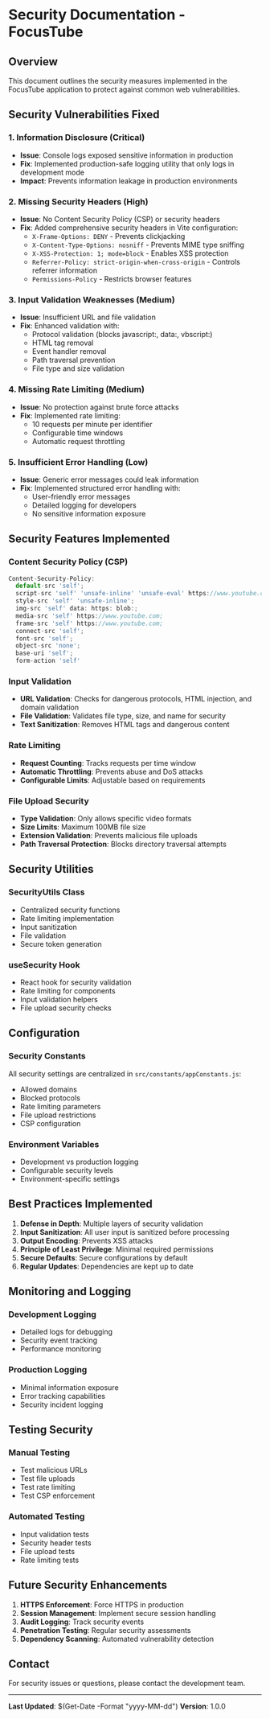 # Security Documentation - FocusTube

## Overview
This document outlines the security measures implemented in the FocusTube application to protect against common web vulnerabilities.

## Security Vulnerabilities Fixed

### 1. Information Disclosure (Critical)
- **Issue**: Console logs exposed sensitive information in production
- **Fix**: Implemented production-safe logging utility that only logs in development mode
- **Impact**: Prevents information leakage in production environments

### 2. Missing Security Headers (High)
- **Issue**: No Content Security Policy (CSP) or security headers
- **Fix**: Added comprehensive security headers in Vite configuration:
  - `X-Frame-Options: DENY` - Prevents clickjacking
  - `X-Content-Type-Options: nosniff` - Prevents MIME type sniffing
  - `X-XSS-Protection: 1; mode=block` - Enables XSS protection
  - `Referrer-Policy: strict-origin-when-cross-origin` - Controls referrer information
  - `Permissions-Policy` - Restricts browser features

### 3. Input Validation Weaknesses (Medium)
- **Issue**: Insufficient URL and file validation
- **Fix**: Enhanced validation with:
  - Protocol validation (blocks javascript:, data:, vbscript:)
  - HTML tag removal
  - Event handler removal
  - Path traversal prevention
  - File type and size validation

### 4. Missing Rate Limiting (Medium)
- **Issue**: No protection against brute force attacks
- **Fix**: Implemented rate limiting:
  - 10 requests per minute per identifier
  - Configurable time windows
  - Automatic request throttling

### 5. Insufficient Error Handling (Low)
- **Issue**: Generic error messages could leak information
- **Fix**: Implemented structured error handling with:
  - User-friendly error messages
  - Detailed logging for developers
  - No sensitive information exposure

## Security Features Implemented

### Content Security Policy (CSP)
```javascript
Content-Security-Policy: 
  default-src 'self';
  script-src 'self' 'unsafe-inline' 'unsafe-eval' https://www.youtube.com;
  style-src 'self' 'unsafe-inline';
  img-src 'self' data: https: blob:;
  media-src 'self' https://www.youtube.com;
  frame-src 'self' https://www.youtube.com;
  connect-src 'self';
  font-src 'self';
  object-src 'none';
  base-uri 'self';
  form-action 'self'
```

### Input Validation
- **URL Validation**: Checks for dangerous protocols, HTML injection, and domain validation
- **File Validation**: Validates file type, size, and name for security
- **Text Sanitization**: Removes HTML tags and dangerous content

### Rate Limiting
- **Request Counting**: Tracks requests per time window
- **Automatic Throttling**: Prevents abuse and DoS attacks
- **Configurable Limits**: Adjustable based on requirements

### File Upload Security
- **Type Validation**: Only allows specific video formats
- **Size Limits**: Maximum 100MB file size
- **Extension Validation**: Prevents malicious file uploads
- **Path Traversal Protection**: Blocks directory traversal attempts

## Security Utilities

### SecurityUtils Class
- Centralized security functions
- Rate limiting implementation
- Input sanitization
- File validation
- Secure token generation

### useSecurity Hook
- React hook for security validation
- Rate limiting for components
- Input validation helpers
- File upload security checks

## Configuration

### Security Constants
All security settings are centralized in `src/constants/appConstants.js`:
- Allowed domains
- Blocked protocols
- Rate limiting parameters
- File upload restrictions
- CSP configuration

### Environment Variables
- Development vs production logging
- Configurable security levels
- Environment-specific settings

## Best Practices Implemented

1. **Defense in Depth**: Multiple layers of security validation
2. **Input Sanitization**: All user input is sanitized before processing
3. **Output Encoding**: Prevents XSS attacks
4. **Principle of Least Privilege**: Minimal required permissions
5. **Secure Defaults**: Secure configurations by default
6. **Regular Updates**: Dependencies are kept up to date

## Monitoring and Logging

### Development Logging
- Detailed logs for debugging
- Security event tracking
- Performance monitoring

### Production Logging
- Minimal information exposure
- Error tracking capabilities
- Security incident logging

## Testing Security

### Manual Testing
- Test malicious URLs
- Test file uploads
- Test rate limiting
- Test CSP enforcement

### Automated Testing
- Input validation tests
- Security header tests
- File upload tests
- Rate limiting tests

## Future Security Enhancements

1. **HTTPS Enforcement**: Force HTTPS in production
2. **Session Management**: Implement secure session handling
3. **Audit Logging**: Track security events
4. **Penetration Testing**: Regular security assessments
5. **Dependency Scanning**: Automated vulnerability detection

## Contact

For security issues or questions, please contact the development team.

---

**Last Updated**: $(Get-Date -Format "yyyy-MM-dd")
**Version**: 1.0.0
